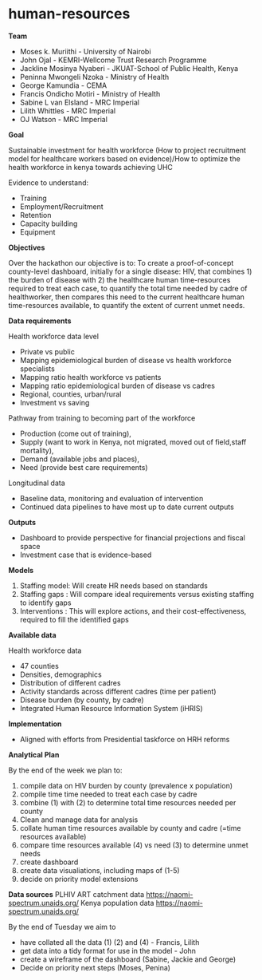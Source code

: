 # human-resources

**Team**
- Moses k. Muriithi - University of Nairobi
- John Ojal - KEMRI-Wellcome Trust Research Programme
- Jackline Mosinya Nyaberi - JKUAT-School of Public Health, Kenya
- Peninna Mwongeli Nzoka - Ministry of Health
- George Kamundia - CEMA
- Francis Ondicho Motiri - Ministry of Health
- Sabine L van Elsland - MRC Imperial
- Lilith Whittles - MRC Imperial
- OJ Watson - MRC Imperial

**Goal**

Sustainable investment for health workforce
(How to project recruitment model for healthcare workers based on evidence)/How to optimize the health workforce in kenya towards achieving UHC

Evidence to understand:
- Training
- Employment/Recruitment
- Retention 
- Capacity building
- Equipment

**Objectives**

Over the hackathon our objective is to: 
To create a proof-of-concept county-level dashboard, initially for a single disease: HIV, that combines 1) the burden of disease with 2) the healthcare human time-resources required to treat each case, to quantify the total time needed by cadre of healthworker, then compares this need to the current healthcare human time-resources available, to quantify the extent of current unmet needs. 

**Data requirements**

Health workforce data level 
- Private vs public
- Mapping epidemiological burden of disease vs health workforce specialists
- Mapping ratio health workforce vs patients
- Mapping ratio epidemiological burden of disease vs cadres
- Regional, counties, urban/rural
- Investment vs saving 

Pathway from training to becoming part of the workforce
- Production (come out of training), 
- Supply (want to work in Kenya, not migrated, moved out of field,staff mortality), 
- Demand (available jobs and places), 
- Need (provide best care requirements)

Longitudinal data
- Baseline data, monitoring and evaluation of intervention
- Continued data pipelines to have most up to date current outputs

**Outputs**
- Dashboard to provide perspective for financial projections and fiscal space
- Investment case that is evidence-based

**Models**
1. Staffing model: Will create HR needs based on standards
2. Staffing gaps : Will compare ideal requirements versus existing staffing to identify gaps
3. Interventions : This will explore actions, and their cost-effectiveness, required to fill the identified gaps

**Available data** 

Health workforce data 
- 47 counties
- Densities, demographics
- Distribution of different cadres
- Activity standards across different cadres (time per patient)
- Disease burden (by county, by cadre)
- Integrated Human Resource Information System (iHRIS)

**Implementation**
- Aligned with efforts from Presidential taskforce on HRH reforms

**Analytical Plan**

By the end of the week we plan to:
1. compile data on HIV burden by county (prevalence x population)
2. compile time time needed to treat each case by cadre
3. combine (1) with (2) to determine total time resources needed per county
4. Clean and manage data for analysis
5. collate human time resources available by county and cadre (=time resources available)
6. compare time resources available (4) vs need (3) to determine unmet needs
7. create dashboard
8. create data visualiations, including maps of (1-5)
9. decide on priority model extensions

**Data sources**
PLHIV ART catchment data https://naomi-spectrum.unaids.org/
Kenya population data https://naomi-spectrum.unaids.org/

By the end of Tuesday we aim to
- have collated all the data (1) (2) and (4) - Francis, Lilith
- get data into a tidy format for use in the model - John
- create a wireframe of the dashboard (Sabine, Jackie and George)
- Decide on priority next steps (Moses, Penina)

